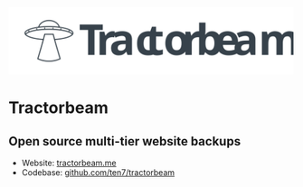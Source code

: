 ![Tractorbeam wordmark logo, grey on white](images/tractorbeam-grey-wordmark.svg)


# Tractorbeam


## Open source multi-tier website backups

* Website: [tractorbeam.me](https://tractorbeam.me/)
* Codebase: [github.com/ten7/tractorbeam](https://github.com/ten7/tractorbeam)
